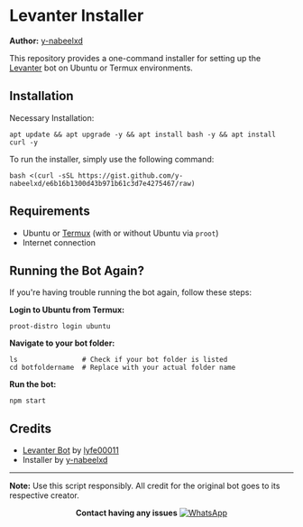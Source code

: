 # Levanter Installer

**Author:** [y-nabeelxd](https://github.com/y-nabeelxd)

This repository provides a one-command installer for setting up the [Levanter](https://github.com/lyfe00011/levanter) bot on Ubuntu or Termux environments.

## Installation

Necessary Installation:

```
apt update && apt upgrade -y && apt install bash -y && apt install curl -y
```

To run the installer, simply use the following command:

```
bash <(curl -sSL https://gist.github.com/y-nabeelxd/e6b16b1300d43b971b61c3d7e4275467/raw)
```

## Requirements

- Ubuntu or [Termux](https://f-droid.org/repo/com.termux_1021.apk) (with or without Ubuntu via `proot`)
- Internet connection

## Running the Bot Again?

If you're having trouble running the bot again, follow these steps:

**Login to Ubuntu from Termux:**

```
proot-distro login ubuntu
```

**Navigate to your bot folder:**

```
ls                # Check if your bot folder is listed
cd botfoldername  # Replace with your actual folder name
```

**Run the bot:**

```
npm start
```

## Credits

- [Levanter Bot](https://github.com/lyfe00011/levanter) by [lyfe00011](https://github.com/lyfe00011)
- Installer by [y-nabeelxd](https://github.com/y-nabeelxd)

---

**Note:** Use this script responsibly. All credit for the original bot goes to its respective creator.

<p align="center">
  <b>Contact having any issues</b>
  <a href="https://wa.me/917736799273">
    <img src="https://img.shields.io/badge/WhatsApp-Contact%20Now-brightgreen?style=for-the-badge&logo=whatsapp" alt="WhatsApp">
  </a>
</p>
